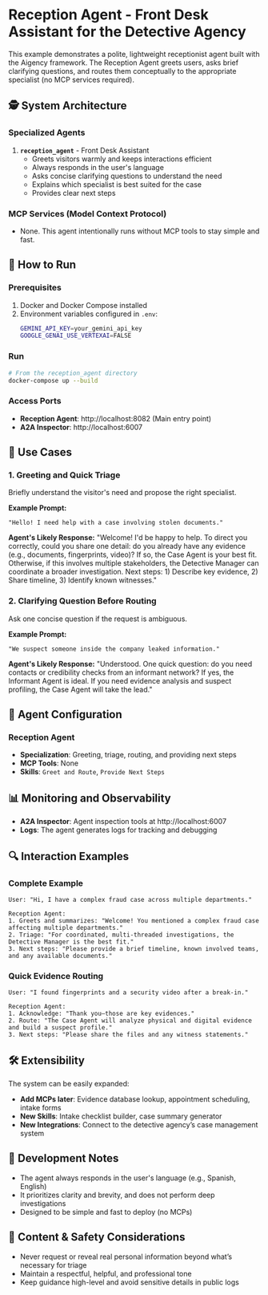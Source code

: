 # Reception Agent - Front Desk Assistant for the Detective Agency

This example demonstrates a polite, lightweight receptionist agent built with the Aigency framework. The Reception Agent greets users, asks brief clarifying questions, and routes them conceptually to the appropriate specialist (no MCP services required).

## 🕵️ System Architecture

### Specialized Agents

1. **`reception_agent`** - Front Desk Assistant
   - Greets visitors warmly and keeps interactions efficient
   - Always responds in the user's language
   - Asks concise clarifying questions to understand the need
   - Explains which specialist is best suited for the case
   - Provides clear next steps

### MCP Services (Model Context Protocol)

- None. This agent intentionally runs without MCP tools to stay simple and fast.

## 🚀 How to Run

### Prerequisites

1. Docker and Docker Compose installed
2. Environment variables configured in `.env`:
   ```bash
   GEMINI_API_KEY=your_gemini_api_key
   GOOGLE_GENAI_USE_VERTEXAI=FALSE
   ```

### Run

```bash
# From the reception_agent directory
docker-compose up --build
```

### Access Ports

- **Reception Agent**: http://localhost:8082 (Main entry point)
- **A2A Inspector**: http://localhost:6007

## 💼 Use Cases

### 1. Greeting and Quick Triage
Briefly understand the visitor's need and propose the right specialist.

**Example Prompt:**
```
"Hello! I need help with a case involving stolen documents."
```
**Agent's Likely Response:**
"Welcome! I'd be happy to help. To direct you correctly, could you share one detail: do you already have any evidence (e.g., documents, fingerprints, video)? If so, the Case Agent is your best fit. Otherwise, if this involves multiple stakeholders, the Detective Manager can coordinate a broader investigation. Next steps: 1) Describe key evidence, 2) Share timeline, 3) Identify known witnesses."

### 2. Clarifying Question Before Routing
Ask one concise question if the request is ambiguous.

**Example Prompt:**
```
"We suspect someone inside the company leaked information."
```
**Agent's Likely Response:**
"Understood. One quick question: do you need contacts or credibility checks from an informant network? If yes, the Informant Agent is ideal. If you need evidence analysis and suspect profiling, the Case Agent will take the lead."

## 🔧 Agent Configuration

### Reception Agent
- **Specialization**: Greeting, triage, routing, and providing next steps
- **MCP Tools**: None
- **Skills**: `Greet and Route`, `Provide Next Steps`

## 📊 Monitoring and Observability

- **A2A Inspector**: Agent inspection tools at http://localhost:6007
- **Logs**: The agent generates logs for tracking and debugging

## 🔍 Interaction Examples

### Complete Example
```
User: "Hi, I have a complex fraud case across multiple departments."

Reception Agent:
1. Greets and summarizes: "Welcome! You mentioned a complex fraud case affecting multiple departments."
2. Triage: "For coordinated, multi-threaded investigations, the Detective Manager is the best fit."
3. Next steps: "Please provide a brief timeline, known involved teams, and any available documents."
```

### Quick Evidence Routing
```
User: "I found fingerprints and a security video after a break-in."

Reception Agent:
1. Acknowledge: "Thank you—those are key evidences."
2. Route: "The Case Agent will analyze physical and digital evidence and build a suspect profile."
3. Next steps: "Please share the files and any witness statements."
```

## 🛠️ Extensibility

The system can be easily expanded:

- **Add MCPs later**: Evidence database lookup, appointment scheduling, intake forms
- **New Skills**: Intake checklist builder, case summary generator
- **New Integrations**: Connect to the detective agency’s case management system

## 📝 Development Notes

- The agent always responds in the user's language (e.g., Spanish, English)
- It prioritizes clarity and brevity, and does not perform deep investigations
- Designed to be simple and fast to deploy (no MCPs)

## 🔐 Content & Safety Considerations

- Never request or reveal real personal information beyond what’s necessary for triage
- Maintain a respectful, helpful, and professional tone
- Keep guidance high-level and avoid sensitive details in public logs
